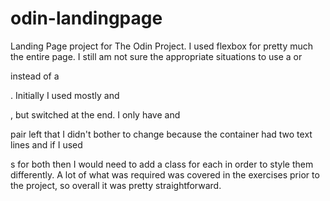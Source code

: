 # odin-landingpage

Landing Page project for The Odin Project. I used flexbox for pretty much the entire page. I still am not sure the appropriate situations to use a <h> or <p> instead of a <div>. Initially I used mostly <h> and <p>, but switched at the end. I only have <h> and <p> pair left that I didn't bother to change because the container had two text lines and if I used <div>s for both then I would need to add a class for each in order to style them differently.
A lot of what was required was covered in the exercises prior to the project, so overall it was pretty straightforward.